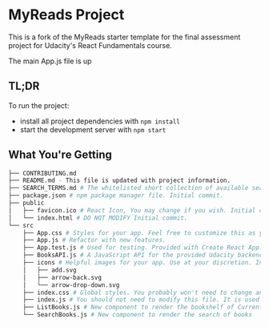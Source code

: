 # MyReads Project

This is a fork of the MyReads starter template for the final assessment project for Udacity's React Fundamentals course. 

The main App.js file is up

## TL;DR

To run the project:

* install all project dependencies with `npm install`
* start the development server with `npm start`

## What You're Getting
```bash
├── CONTRIBUTING.md
├── README.md - This file is updated with project information.
├── SEARCH_TERMS.md # The whitelisted short collection of available search terms for you to use with your app. Initial commit.
├── package.json # npm package manager file. Initial commit.
├── public
│   ├── favicon.ico # React Icon, You may change if you wish. Initial commit.
│   └── index.html # DO NOT MODIFY Initial commit.
└── src
    ├── App.css # Styles for your app. Feel free to customize this as you desire. Initial commit.
    ├── App.js # Refactor with new features.
    ├── App.test.js # Used for testing. Provided with Create React App. Testing is encouraged, but not required. Initial commit.
    ├── BooksAPI.js # A JavaScript API for the provided Udacity backend. Instructions for the methods are below. Initial commit.
    ├── icons # Helpful images for your app. Use at your discretion. Initial commit.
    │   ├── add.svg
    │   ├── arrow-back.svg
    │   └── arrow-drop-down.svg
    ├── index.css # Global styles. You probably won't need to change anything here. Initial commit.
    ├── index.js # You should not need to modify this file. It is used for DOM rendering only. Initial commit.
    ├── ListBooks.js # New component to render the bookshelf of Currently Read, Want to Read, and Read books.
    └── SearchBooks.js # New component to render the search of books
```
